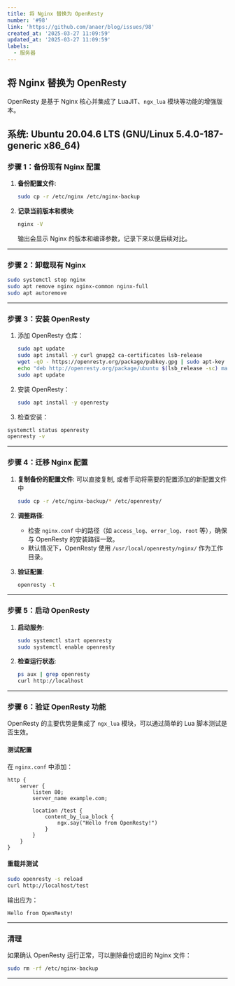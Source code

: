 ```yaml
---
title: 将 Nginx 替换为 OpenResty
number: '#98'
link: 'https://github.com/anaer/blog/issues/98'
created_at: '2025-03-27 11:09:59'
updated_at: '2025-03-27 11:09:59'
labels:
  - 服务器
---
```

## 将 Nginx 替换为 OpenResty
OpenResty 是基于 Nginx 核心并集成了 LuaJIT、`ngx_lua` 模块等功能的增强版本。

系统:  Ubuntu 20.04.6 LTS (GNU/Linux 5.4.0-187-generic x86_64)
---

### 步骤 1：备份现有 Nginx 配置
1. **备份配置文件**:
   ```bash
   sudo cp -r /etc/nginx /etc/nginx-backup
   ```

2. **记录当前版本和模块**:
   ```bash
   nginx -V
   ```
   输出会显示 Nginx 的版本和编译参数，记录下来以便后续对比。

---

### 步骤 2：卸载现有 Nginx

  ```bash
  sudo systemctl stop nginx
  sudo apt remove nginx nginx-common nginx-full
  sudo apt autoremove
  ```
---

### 步骤 3：安装 OpenResty

  1. 添加 OpenResty 仓库：
     ```bash
     sudo apt update
     sudo apt install -y curl gnupg2 ca-certificates lsb-release
     wget -qO - https://openresty.org/package/pubkey.gpg | sudo apt-key add -
     echo "deb http://openresty.org/package/ubuntu $(lsb_release -sc) main" | sudo tee /etc/apt/sources.list.d/openresty.list
     sudo apt update
     ```
  2. 安装 OpenResty：
     ```bash
     sudo apt install -y openresty
     ```

  3. 检查安装：
   ```bash
   systemctl status openresty
   openresty -v
   ```

---

### 步骤 4：迁移 Nginx 配置
1. **复制备份的配置文件**:
    可以直接复制, 或者手动将需要的配置添加的新配置文件中
     ```bash
     sudo cp -r /etc/nginx-backup/* /etc/openresty/
     ```

2. **调整路径**:
   - 检查 `nginx.conf` 中的路径（如 `access_log`、`error_log`、`root` 等），确保与 OpenResty 的安装路径一致。
   - 默认情况下，OpenResty 使用 `/usr/local/openresty/nginx/` 作为工作目录。

3. **验证配置**:
   ```bash
   openresty -t
   ```
---

### 步骤 5：启动 OpenResty
1. **启动服务**:
     ```bash
     sudo systemctl start openresty
     sudo systemctl enable openresty
     ```

2. **检查运行状态**:
   ```bash
   ps aux | grep openresty
   curl http://localhost
   ```

---

### 步骤 6：验证 OpenResty 功能
OpenResty 的主要优势是集成了 `ngx_lua` 模块，可以通过简单的 Lua 脚本测试是否生效。

#### 测试配置
在 `nginx.conf` 中添加：
```nginx
http {
    server {
        listen 80;
        server_name example.com;

        location /test {
            content_by_lua_block {
                ngx.say("Hello from OpenResty!")
            }
        }
    }
}
```

#### 重载并测试
```bash
sudo openresty -s reload
curl http://localhost/test
```
输出应为：
```
Hello from OpenResty!
```

---


### 清理
如果确认 OpenResty 运行正常，可以删除备份或旧的 Nginx 文件：
```bash
sudo rm -rf /etc/nginx-backup
```

---
